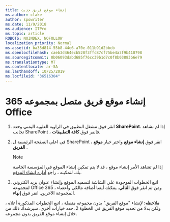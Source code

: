 ```yaml
---
title: إنشاء موقع فريق حديث
ms.author: clake
author: spowriter
ms.date: 11/9/2018
ms.audience: ITPro
ms.topic: article
ROBOTS: NOINDEX, NOFOLLOW
localization_priority: Normal
ms.assetid: ba35d814-55b8-44e6-a70e-011b91d2bbcb
ms.openlocfilehash: caeb3d464ecb528f3ffc87cf75be4a3f9b410798
ms.sourcegitcommit: 0b06093dabd685f76cc39b1d7c0f8b03883b6e79
ms.translationtype: MT
ms.contentlocale: ar-SA
ms.lasthandoff: 10/25/2019
ms.locfileid: "36516304"
---
```

# <a name="create-an-office-365-group-connected-team-site"></a>إنشاء موقع فريق متصل بمجموعه 365 Office

1. انقر فوق مشغل التطبيق في الزاوية العلوية اليمني وحدد **SharePoint**. إذا لم تشاهد تجانب SharePoint ، فانقر فوق **كافة التطبيقات**.
    
2. في اعلي الصفحة الرئيسية ل SharePoint ، انقر فوق **إنشاء موقع** واختر خيار **موقع الفريق** . 
    
    > [!NOTE]
    > إذا لم تشاهد الأمر إنشاء موقع ، قد لا يتم تمكين إنشاء الموقع في المؤسسة الخاصة بك. لتمكينه ، راجع [أداره إنشاء الموقع](https://go.microsoft.com/fwlink/?linkid=2009644). 
  
3. اتبع الخطوات الموجودة علي الشاشة لتسميه الموقع وإنشاء عنوان بريد الكتروني لمجموعه Office 365 ، ومن ثم انقر فوق **التالي**. يمكنك أيضا أضافه مالكي وأعضاء المجموعة الآخرين. انقر فوق **إنهاء**.
  
 **ملاحظه:** لإنشاء "موقع الفريق" بدون مجموعه متصلة ، اتبع الخطوات المذكورة أعلاه ، ولكن بدلا من تحديد موقع الفريق في الخطوة 2. حدد خيارات أخرى. سيرشدك ذلك من خلال إنشاء موقع الفريق بدون مجموعه. 
    

